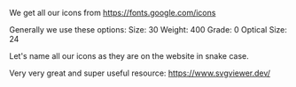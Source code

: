 We get all our icons from https://fonts.google.com/icons

Generally we use these options:
Size: 30
Weight: 400
Grade: 0
Optical Size: 24

Let's name all our icons as they are on the website in snake case.

Very very great and super useful resource: https://www.svgviewer.dev/

